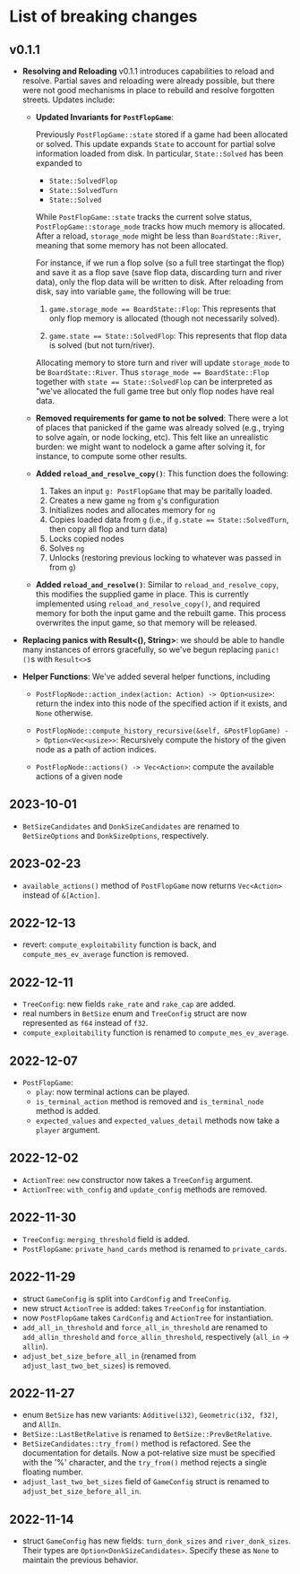 # List of breaking changes

## v0.1.1
+ **Resolving and Reloading** v0.1.1 introduces capabilities to reload and
  resolve. Partial saves and reloading were already possible, but there were not
  good mechanisms in place to rebuild and resolve forgotten streets. Updates
  include:

  - **Updated Invariants for `PostFlopGame`**:

    Previously `PostFlopGame::state` stored if a game had been allocated or solved.
    This update expands `State` to account for partial solve information loaded
    from disk. In particular, `State::Solved` has been expanded to

    + `State::SolvedFlop`
    + `State::SolvedTurn`
    + `State::Solved`
    
    While `PostFlopGame::state` tracks the current solve status,
    `PostFlopGame::storage_mode` tracks how much memory is allocated. After a
    reload, `storage_mode` might be less than `BoardState::River`, meaning that
    some memory has not been allocated.

    For instance, if we run a flop solve (so a full tree startingat the flop)
    and save it as a flop save (save flop data, discarding turn and river data),
    only the flop data will be written to disk.  After reloading from disk, say
    into variable `game`, the following will be true:

    1. `game.storage_mode == BoardState::Flop`: This represents that only flop
       memory is allocated (though not necessarily solved).

    
    2. `game.state == State::SolvedFlop`: This represents that flop data is
      solved (but not turn/river).
      
    Allocating memory to store turn and river will update `storage_mode` to be
    `BoardState::River`. Thus `storage_mode == BoardState::Flop` together with
    `state == State::SolvedFlop` can be interpreted as "we've allocated the full
    game tree but only flop nodes have real data.

  - **Removed requirements for game to not be solved**: There were a lot of
    places that panicked if the game was already solved (e.g., trying to solve
    again, or node locking, etc). This felt like an unrealistic burden: we might
    want to nodelock a game after solving it, for instance, to compute some
    other results.

  - **Added `reload_and_resolve_copy()`**: This function does the following:
    1. Takes an input `g: PostFlopGame` that may be paritally loaded.
    2. Creates a new game `ng` from `g`'s configuration
    3. Initializes nodes and allocates memory for `ng`
    4. Copies loaded data from `g` (i.e., if `g.state == State::SolvedTurn`,
       then copy all flop and turn data)
    5. Locks copied nodes
    6. Solves `ng`
    7. Unlocks (restoring previous locking to whatever was passed in from `g`)
  
  - **Added `reload_and_resolve()`**: Similar to `reload_and_resolve_copy`, this
    modifies the supplied game in place. This is currently implemented using
    `reload_and_resolve_copy()`, and required memory for both the input game and
    the rebuilt game. This process overwrites the input game, so that memory
    will be released.

+ **Replacing panics with Result<(), String>**: we should be able to
    handle many instances of errors gracefully, so we've begun replacing
    `panic!()`s with `Result<>`s

+ **Helper Functions**: We've added several helper functions, including

  - `PostFlopNode::action_index(action: Action) -> Option<usize>`: return the index into
    this node of the specified action if it exists, and `None` otherwise.

  - `PostFlopNode::compute_history_recursive(&self, &PostFlopGame) -> Option<Vec<usize>>`:
    Recursively compute the history of the given node as a path of action indices. 

  - `PostFlopNode::actions() -> Vec<Action>`: compute the available actions of a given node


## 2023-10-01

- `BetSizeCandidates` and `DonkSizeCandidates` are renamed to `BetSizeOptions` and `DonkSizeOptions`, respectively.

## 2023-02-23

- `available_actions()` method of `PostFlopGame` now returns `Vec<Action>` instead of `&[Action]`.

## 2022-12-13

- revert: `compute_exploitability` function is back, and `compute_mes_ev_average` function is removed.

## 2022-12-11

- `TreeConfig`: new fields `rake_rate` and `rake_cap` are added.
- real numbers in `BetSize` enum  and `TreeConfig` struct are now represented as `f64` instead of `f32`.
- `compute_exploitability` function is renamed to `compute_mes_ev_average`.

## 2022-12-07

- `PostFlopGame`:
  - `play`: now terminal actions can be played.
  - `is_terminal_action` method is removed and `is_terminal_node` method is added.
  - `expected_values` and `expected_values_detail` methods now take a `player` argument.

## 2022-12-02

- `ActionTree`: `new` constructor now takes a `TreeConfig` argument.
- `ActionTree`: `with_config` and `update_config` methods are removed.

## 2022-11-30

- `TreeConfig`: `merging_threshold` field is added.
- `PostFlopGame`: `private_hand_cards` method is renamed to `private_cards`.

## 2022-11-29

- struct `GameConfig` is split into `CardConfig` and `TreeConfig`.
- new struct `ActionTree` is added: takes `TreeConfig` for instantiation.
- now `PostFlopGame` takes `CardConfig` and `ActionTree` for instantiation.
- `add_all_in_threshold` and `force_all_in_threshold` are renamed to `add_allin_threshold` and `force_allin_threshold`, respectively (`all_in` -> `allin`).
- `adjust_bet_size_before_all_in` (renamed from `adjust_last_two_bet_sizes`) is removed.

## 2022-11-27

- enum `BetSize` has new variants: `Additive(i32)`, `Geometric(i32, f32)`, and `AllIn`.
- `BetSize::LastBetRelative` is renamed to `BetSize::PrevBetRelative`.
- `BetSizeCandidates::try_from()` method is refactored. See the documentation for details. Now a pot-relative size must be specified with the '%' character, and the `try_from()` method rejects a single floating number.
- `adjust_last_two_bet_sizes` field of `GameConfig` struct is renamed to `adjust_bet_size_before_all_in`.

## 2022-11-14

- struct `GameConfig` has new fields: `turn_donk_sizes` and `river_donk_sizes`. Their types are `Option<DonkSizeCandidates>`. Specify these as `None` to maintain the previous behavior.
